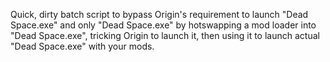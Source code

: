 Quick, dirty batch script to bypass Origin's requirement to launch "Dead Space.exe" and only "Dead Space.exe" by hotswapping a mod loader into "Dead Space.exe", tricking Origin to launch it, then using it to launch actual "Dead Space.exe" with your mods.